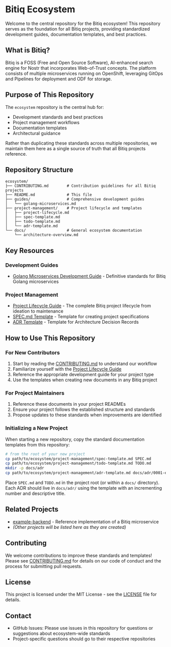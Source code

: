 # Bitiq Ecosystem

Welcome to the central repository for the Bitiq ecosystem! This repository serves as the foundation for all Bitiq projects, providing standardized development guides, documentation templates, and best practices.

## What is Bitiq?

Bitiq is a FOSS (Free and Open Source Software), AI-enhanced search engine for Nostr that incorporates Web-of-Trust concepts. The platform consists of multiple microservices running on OpenShift, leveraging GitOps and Pipelines for deployment and ODF for storage.

## Purpose of This Repository

The `ecosystem` repository is the central hub for:

- Development standards and best practices
- Project management workflows
- Documentation templates
- Architectural guidance

Rather than duplicating these standards across multiple repositories, we maintain them here as a single source of truth that all Bitiq projects reference.

## Repository Structure

```
ecosystem/
├── CONTRIBUTING.md        # Contribution guidelines for all Bitiq projects
├── README.md              # This file
├── guides/                # Comprehensive development guides
│   └── golang-microservices.md 
├── project-management/    # Project lifecycle and templates
│   ├── project-lifecycle.md
│   ├── spec-template.md
│   ├── todo-template.md
│   └── adr-template.md
└── docs/                  # General ecosystem documentation
    └── architecture-overview.md
```

## Key Resources

### Development Guides

- [Golang Microservices Development Guide](guides/golang-microservices.md) - Definitive standards for Bitiq Golang microservices

### Project Management

- [Project Lifecycle Guide](project-management/project-lifecycle.md) - The complete Bitiq project lifecycle from ideation to maintenance
- [SPEC.md Template](project-management/spec-template.md) - Template for creating project specifications
- [ADR Template](project-management/adr-template.md) - Template for Architecture Decision Records

## How to Use This Repository

### For New Contributors

1. Start by reading the [CONTRIBUTING.md](CONTRIBUTING.md) to understand our workflow
2. Familiarize yourself with the [Project Lifecycle Guide](project-management/project-lifecycle.md)
3. Reference the appropriate development guide for your project type
4. Use the templates when creating new documents in any Bitiq project

### For Project Maintainers

1. Reference these documents in your project READMEs
2. Ensure your project follows the established structure and standards
3. Propose updates to these standards when improvements are identified

### Initializing a New Project

When starting a new repository, copy the standard documentation templates from this repository:

```bash
# from the root of your new project
cp path/to/ecosystem/project-management/spec-template.md SPEC.md
cp path/to/ecosystem/project-management/todo-template.md TODO.md
mkdir -p docs/adr
cp path/to/ecosystem/project-management/adr-template.md docs/adr/0001-example-decision.md
```

Place `SPEC.md` and `TODO.md` in the project root (or within a `docs/` directory). Each ADR should live in `docs/adr/` using the template with an incrementing number and descriptive title.

## Related Projects

- [example-backend](https://github.com/paulcapestany/example-backend) - Reference implementation of a Bitiq microservice
- *(Other projects will be listed here as they are created)*

## Contributing

We welcome contributions to improve these standards and templates! Please see [CONTRIBUTING.md](CONTRIBUTING.md) for details on our code of conduct and the process for submitting pull requests.

## License

This project is licensed under the MIT License - see the [LICENSE](LICENSE) file for details.

## Contact

- GitHub Issues: Please use issues in this repository for questions or suggestions about ecosystem-wide standards
- Project-specific questions should go to their respective repositories